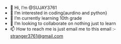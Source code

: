 - 👋 Hi, I’m @SUJAY3761
- 👀 I’m interested in coding{aurdino and python}
- 🌱 I’m currently learning 10th grade
- 💞️ I’m looking to collaborate on nothing just to learn
- 📫 How to reach me is just email me to this email :- stranger3761@gmail.com

<!---
SUJAY3761/SUJAY3761 is a ✨ special ✨ repository because its `README.md` (this file) appears on your GitHub profile.
You can click the Preview link to take a look at your changes.
--->
